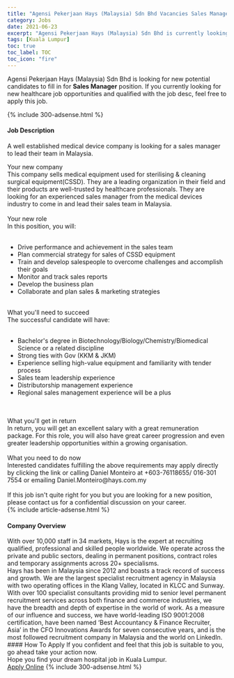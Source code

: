 ```yaml
---
title: "Agensi Pekerjaan Hays (Malaysia) Sdn Bhd Vacancies Sales Manager" 
category: Jobs 
date: 2021-06-23 
excerpt: "Agensi Pekerjaan Hays (Malaysia) Sdn Bhd is currently looking for suitable person to fill in the Sales Manager which positioned at Kuala Lumpur" 
tags: [Kuala Lumpur] 
toc: true 
toc_label: TOC 
toc_icon: "fire" 
--- 
```


<p>Agensi Pekerjaan Hays (Malaysia) Sdn Bhd is looking for new potential candidates to fill in for <b>Sales Manager</b> position. If you currently looking for new healthcare job opportunities and qualified with the job desc, feel free to apply this job.
</p>{% include 300-adsense.html %} 
<div><div><h4>Job Description</h4></div><div><div><span><div><p>A well established medical device company is looking for a sales manager to lead their team in Malaysia.<br></p><div>Your new company<br>This company sells medical equipment used for sterilising &amp; cleaning surgical equipment(CSSD). They are a leading organization in their field and their products are well-trusted by healthcare professionals. They are looking for an experienced sales manager from the medical devices industry to come in and lead their sales team in Malaysia.<br><br>Your new role<br>In this position, you will:<br><br><ul><li>Drive performance and achievement in the sales team</li><li>Plan commercial strategy for sales of CSSD equipment</li><li>Train and develop salespeople to overcome challenges and accomplish their goals</li><li>Monitor and track sales reports</li><li>Develop the business plan</li><li>Collaborate and plan sales &amp; marketing strategies</li></ul><br>What you'll need to succeed<br>The successful candidate will have:<br><br><ul><li>Bachelor's degree in Biotechnology/Biology/Chemistry/Biomedical Science or a related discipline</li><li>Strong ties with Gov (KKM &amp; JKM)</li><li>Experience selling high-value equipment and familiarity with tender process</li><li>Sales team leadership experience</li><li>Distributorship management experience</li><li>Regional sales management experience will be a plus</li></ul><br><br>What you'll get in return<br>In return, you will get an excellent salary with a great remuneration package. For this role, you will also have great career progression and even greater leadership opportunities within a growing organisation.<br><br>What you need to do now<br>Interested candidates fulfilling the above requirements may apply directly by clicking the link or calling Daniel Monteiro at +603-76118655/ 016-301 7554 or emailing Daniel.Monteiro@hays.com.my<br><br>If this job isn't quite right for you but you are looking for a new position, please contact us for a confidential discussion on your career.<br></div></div></span></div></div></div> 
{% include article-adsense.html %} 
<div><div><h4>Company Overview</h4></div><div><div><span><div><div>
<div>
		With over 10,000 staff in 34 markets, Hays is the expert at recruiting qualified, professional and skilled people worldwide. We operate across the private and public sectors, dealing in permanent positions, contract roles and temporary assignments across 20+ specialisms.</div>
<div>
		Hays has been in Malaysia since 2012 and boasts a track record of success and growth. We are the largest specialist recruitment agency in Malaysia with two operating offices in the Klang Valley, located in KLCC and Sunway. With over 100 specialist consultants providing mid to senior level permanent recruitment services across both finance and commerce industries, we have the breadth and depth of expertise in the world of work. As a measure of our influence and success, we have world-leading ISO 9001:2008 certification, have been named &#8216;Best Accountancy &amp; Finance Recruiter, Asia&#8217; in the CFO Innovations Awards for seven consecutive years, and is the most followed recruitment company in Malaysia and the world on LinkedIn.</div>
</div></div></span></div></div></div> 
#### How To Apply 
If you confident and feel that this job is suitable to you, go ahead take your action now. <br/> 
Hope you find your dream hospital job in Kuala Lumpur. <br/> 
<a href="https://www.jobstreet.com.my/en/job/sales-manager-4597343?jobId=jobstreet-my-job-4597343" class="btn btn--warning" target="_blank" rel="nofollow noopenner">Apply Online</a> 
{% include 300-adsense.html %} 